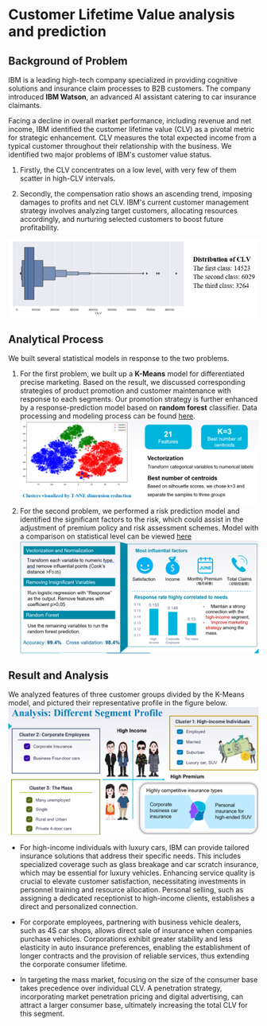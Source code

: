 # Customer Lifetime Value analysis and prediction

## Background of Problem

IBM is a leading high-tech company specialized in providing cognitive solutions and insurance claim processes to B2B customers. The company introduced **IBM Watson**, an advanced AI assistant catering to car insurance claimants.

Facing a decline in overall market performance, including revenue and net income, IBM identified the customer lifetime value (CLV) as a pivotal metric for strategic enhancement. CLV measures the total expected income from a typical customer throughout their relationship with the business. We identified two major problems of IBM's customer value status. 

1. Firstly, the CLV concentrates on a low level, with very few of them scatter in high-CLV intervals. 

2. Secondly, the compensation ratio shows an ascending trend, imposing damages to profits and net CLV.
IBM's current customer management strategy involves analyzing target customers, allocating resources accordingly, and nurturing selected customers to boost future profitability.

![](https://github.com/rsm-mec014/customer-lifetime-value-analysis-and-prediction/blob/11e666e38f58595fb64b898b1c61615ea992ab8a/figures/Screenshot%202024-02-04%20205323.png)

## Analytical Process

We built several statistical models in response to the two problems. 
1. For the first problem, we built up a **K-Means** model for differentiated precise marketing. Based on the result, we discussed corresponding strategies of product promotion and customer maintenance with response to each segments. Our promotion strategy is further enhanced by a response-prediction model based on **random forest** classifier. Data processing and modeling process can be found [here](https://github.com/rsm-mec014/customer-lifetime-value-analysis-and-prediction/blob/main/kmeans%20copy_all.ipynb).
![K-Means Model](https://github.com/rsm-mec014/customer-lifetime-value-analysis-and-prediction/blob/83355b7c49212788b48c9112a6c8ad32e4686883/figures/Screenshot%202024-02-04%20212410.png)
2. For the second problem, we performed a risk prediction model and identified the significant factors to the risk, which could assist in the adjustment of premium policy and risk assessment schemes. Model with a comparison on statistical level can be viewed [here](https://github.com/rsm-mec014/customer-lifetime-value-analysis-and-prediction/blob/2d5a2b83809cb17a4b2720b99cd32e895620d1ad/response%20pred.ipynb)
![Risk Prediction Model](https://github.com/rsm-mec014/customer-lifetime-value-analysis-and-prediction/blob/83355b7c49212788b48c9112a6c8ad32e4686883/figures/Screenshot%202024-02-04%20205524.png)

## Result and Analysis
We analyzed features of three customer groups divided by the K-Means model, and pictured their representative profile in the figure below.
![Customer Profile](https://github.com/rsm-mec014/customer-lifetime-value-analysis-and-prediction/blob/83355b7c49212788b48c9112a6c8ad32e4686883/figures/Screenshot%202024-02-04%20205445.png)

- For high-income individuals with luxury cars, IBM can provide tailored insurance solutions that address their specific needs. This includes specialized coverage such as glass breakage and car scratch insurance, which may be essential for luxury vehicles. Enhancing service quality is crucial to elevate customer satisfaction, necessitating investments in personnel training and resource allocation. Personal selling, such as assigning a dedicated receptionist to high-income clients, establishes a direct and personalized connection.

- For corporate employees, partnering with business vehicle dealers, such as 4S car shops, allows direct sale of insurance when companies purchase vehicles. Corporations exhibit greater stability and less elasticity in auto insurance preferences, enabling the establishment of longer contracts and the provision of reliable services, thus extending the corporate consumer lifetime.

- In targeting the mass market, focusing on the size of the consumer base takes precedence over individual CLV. A penetration strategy, incorporating market penetration pricing and digital advertising, can attract a larger consumer base, ultimately increasing the total CLV for this segment.
